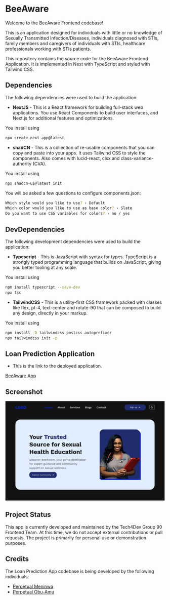 # BeeAware

Welcome to the BeeAware Frontend codebase!

This is an application designed for individuals with little or no knowledge of Sexually Transmitted Infection/Diseases, individuals diagnosed with STIs, family members and caregivers of individuals with STIs, healthcare professionals working with STIs patients.

This repository contains the source code for the BeeAware Frontend Application. It is implemented in Next with TypeScript and styled with Tailwind CSS.

## Dependencies

The following dependencies were used to build the application:

- **NextJS** - This is a React framework for building full-stack web applications. You use React Components to build user interfaces, and Next.js for additional features and optimizations.

You install using

```bash
npx create-next-app@latest
```

- **shadCN** - This is a collection of re-usable components that you can copy and paste into your apps. It uses Tailwind CSS to style the components. Also comes with lucid-react, clsx and class-variance-authority (CVA).

You install using

```bash
npx shadcn-ui@latest init
```

You will be asked a few questions to configure components.json:

```bash
Which style would you like to use? › Default
Which color would you like to use as base color? › Slate
Do you want to use CSS variables for colors? › no / yes

```

## DevDependencies

The following development dependencies were used to build the application:

- **Typescript** - This is JavaScript with syntax for types. TypeScript is a strongly typed programming language that builds on JavaScript, giving you better tooling at any scale.

You install using

```bash
npm install typescript --save-dev
npx tsc
```

- **TailwindCSS** - This is a utility-first CSS framework packed with classes like flex, pt-4, text-center and rotate-90 that can be composed to build any design, directly in your markup.

You install using

```bash
npm install -D tailwindcss postcss autoprefixer
npx tailwindcss init -p
```



## Loan Prediction Application

- This is the link to the deployed application. 

[BeeAware App](https://bee-aware.vercel.app/)

## Screenshot

![Screenshot of BeeAware App](./public/beeaware_ss.png)

## Project Status

This app is currently developed and maintained by the Tech4Dev Group 90 Frontend Team. At this time, we do not accept external contributions or pull requests. The project is primarily for personal use or demonstration purposes.

## Credits

The Loan Prediction App codebase is being developed by the following individuals:

- [Perpetual Meninwa](https://github.com/Perpy-del)
- [Perpetual Obu-Amu](https://github.com/Perpetual25)
